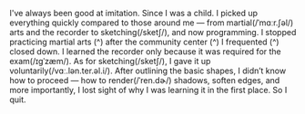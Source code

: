 I've always been good at imitation. Since I was a child.
I picked up everything quickly compared to those around me — from martial(/ˈmɑːr.ʃəl/) arts and the recorder to sketching(/sketʃ/), and now programming.
I stopped practicing martial arts (^) after the community center (^) I frequented (^) closed down.
I learned the recorder only because it was required for the exam(/ɪɡˈzæm/).
As for sketching(/sketʃ/), I gave it up voluntarily(/vɑː.lən.ter.əl.i/).
After outlining the basic shapes, I didn’t know how to proceed — how to render(/ˈren.dɚ/) shadows, soften edges, and more importantly, I lost sight of why I was learning it in the first place.
So I quit.
